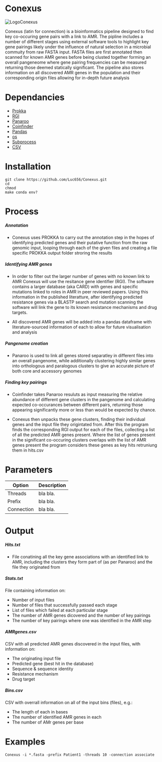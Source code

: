 # Conexus
![LogoConexus](https://user-images.githubusercontent.com/94873030/184131866-47208a96-1c84-49e0-b1dd-7752d8063399.jpg)

Conexus (latin for connection) is a bioinformatics pipeline designed to find key co-occuring gene pairs with a link to AMR. The pipline includes a number of different stages using external software tools to highlight key gene pairings likely under the influence of natural selection in a microbial commuity from raw FASTA input. FASTA files are first annotated then scanned for known AMR genes before being clusted together forming an overall pangeneome where gene pairing frequencies can be measured returning those deemed statically significant. The pipeline also stores information on all discovered AMR genes in the population and their corresponding origin files allowing for in-depth future analysis
# Dependancies 
 - [Prokka](https://github.com/tseemann/prokka)
 - [RGI](https://github.com/arpcard/rgi)
 - [Panaroo](https://gtonkinhill.github.io/panaroo/#/gettingstarted/quickstart)
 - [Coinfinder](http://mcinerneylab.com/software/coinfinder/)
 - [Pandas](https://pandas.pydata.org/)
 - [os](https://docs.python.org/3/library/os.html#module-os)
 - [Subprocess](https://docs.python.org/3/library/subprocess.html#module-subprocess)
 - [CSV](https://docs.python.org/3/library/csv.html#module-csv)
# Installation
```
git clone https://github.com/Luc656/Conexus.git
cd 
chmod
make conda env?
```
# Process
##### Annotation
- Conexus uses PROKKA to carry out the annotation step in the hopes of identifying predicted genes and their putative function from the raw genomic input, looping through each of the given files and creating a file specific PROKKA output folder stroring the results
##### Identifying AMR genes 
- In order to filter out the larger number of genes with no known link to AMR Conexus will use the resitance gene identifier (RGI). The software contains a larger database (aka CARD) with genes and specific mutations linked to roles in AMR in peer reviewed papers. Using this information in the published literatture, after identifying predicted resistance genes via a BLASTP search and mutation scanning the software will link the gene to its known resistance mechanisms and drug targets.

- All discovered AMR genes will be added into a pandas dataframe with literature-sourced information of each to allow for future visualisation and analysis
##### Pangenome creation
- Panaroo is used to link all genes stored separatley in different files into an overall pangenome, while additionally clustering highly similar genes into orthologous and paralogous clusters to give an accurate picture of both core and accessory genomes
##### Finding key pairings
- Coinfinder takes Panaroo resuluts as input measuring the relative abundance of different gene clusters in the pangenome and calculating expected co-occurances between different pairs, returning those appearing significantly more or less than would be expected by chance.

- Conexus then unpacks these gene clusters, finding their individual genes and the input file they origintated from. After this the program finds the corresponding RGI output for each of the files, collecting a list of all the predicted AMR genes present. Where the list of genes present in the significant co-occuring clusters overlaps with the list of AMR genes present the program considers these genes as key hits retruniung them in hits.csv
# Parameters
|Option     | Description |
|-----------|-------------|
|Threads    |bla bla.     |
|Prefix     |bla bla.     |
|Connection | bla bla.    |
# Output
##### Hits.txt
- File conatining all the key gene associations with an identified link to AMR, including the clusters they form part of (as per Panaroo) and the file they originated from
##### Stats.txt
File containing information on:
  - Number of input files
  - Number of files that successfully passed each stage
  - List of files which failed at each particular stage
  - The number of AMR genes dicovered and the number of key pairings
  - The number of key pairings where one was identified in the AMR step
 ##### AMRgenes.csv
 CSV with all predicted AMR genes discovered in the input files, with information on:
  - The originating input file
  - Predicted gene (best hit in the database)
  - Sequence & sequence identity
  - Resistance mechanism
  - Drug target
 ##### Bins.csv
 CSV with overrall information on all of the input bins (files), e.g.:
  - The length of each in bases
  - The number of identified AMR genes in each
  - The number of AMr genes per base 

# Examples
```
Conexus -i *.fasta -prefix Patient1 -threads 10 -connection associate
```
